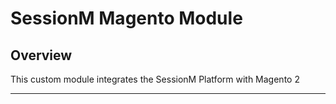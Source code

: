 # SessionM Magento Module

## Overview
This custom module integrates the SessionM Platform with Magento 2

---